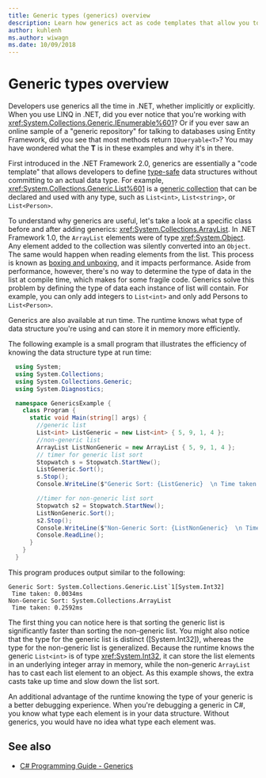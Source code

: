 ```yaml
---
title: Generic types (generics) overview
description: Learn how generics act as code templates that allow you to define type-safe data structures without committing to an actual data type.
author: kuhlenh
ms.author: wiwagn
ms.date: 10/09/2018
---
```

# Generic types overview

Developers use generics all the time in .NET, whether implicitly or explicitly. When you use LINQ in .NET, did you ever notice that you're working with <xref:System.Collections.Generic.IEnumerable%601>? Or if you ever saw an online sample of a "generic repository" for talking to databases using Entity Framework, did you see that most methods return `IQueryable<T>`? You may have wondered what the **T** is in these examples and why it's in there.

First introduced in the .NET Framework 2.0, generics are essentially a "code template" that allows developers to define [type-safe](https://docs.microsoft.com/previous-versions/dotnet/netframework-4.0/hbzz1a9a(v=vs.100)) data structures without committing to an actual data type. For example, <xref:System.Collections.Generic.List%601> is a [generic collection](xref:System.Collections.Generic) that can be declared and used with any type, such as `List<int>`, `List<string>`, or `List<Person>`.

To understand why generics are useful, let's take a look at a specific class before and after adding generics: <xref:System.Collections.ArrayList>. In .NET Framework 1.0, the `ArrayList` elements were of type <xref:System.Object>. Any element added to the collection was silently converted into an `Object`. The same would happen when reading elements from the list. This process is known as [boxing and unboxing](../csharp/programming-guide/types/boxing-and-unboxing.md), and it impacts performance. Aside from performance, however, there's no way to determine the type of data in the list at compile time, which makes for some fragile code. Generics solve this problem by defining the type of data each instance of list will contain. For example, you can only add integers to `List<int>` and only add Persons to `List<Person>`.

Generics are also available at run time. The runtime knows what type of data structure you're using and can store it in memory more efficiently.

The following example is a small program that illustrates the efficiency of knowing the data structure type at run time:

```csharp
  using System;
  using System.Collections;
  using System.Collections.Generic;
  using System.Diagnostics;

  namespace GenericsExample {
    class Program {
      static void Main(string[] args) {
        //generic list
        List<int> ListGeneric = new List<int> { 5, 9, 1, 4 };
        //non-generic list
        ArrayList ListNonGeneric = new ArrayList { 5, 9, 1, 4 };
        // timer for generic list sort
        Stopwatch s = Stopwatch.StartNew();
        ListGeneric.Sort();
        s.Stop();
        Console.WriteLine($"Generic Sort: {ListGeneric}  \n Time taken: {s.Elapsed.TotalMilliseconds}ms");

        //timer for non-generic list sort
        Stopwatch s2 = Stopwatch.StartNew();
        ListNonGeneric.Sort();
        s2.Stop();
        Console.WriteLine($"Non-Generic Sort: {ListNonGeneric}  \n Time taken: {s2.Elapsed.TotalMilliseconds}ms");
        Console.ReadLine();
      }
    }
  }
```

This program produces output similar to the following:

```output
Generic Sort: System.Collections.Generic.List`1[System.Int32]
 Time taken: 0.0034ms
Non-Generic Sort: System.Collections.ArrayList
 Time taken: 0.2592ms
```

The first thing you can notice here is that sorting the generic list is significantly faster than sorting the non-generic list. You might also notice that the type for the generic list is distinct ([System.Int32]), whereas the type for the non-generic list is generalized. Because the runtime knows the generic `List<int>` is of type <xref:System.Int32>, it can store the list elements in an underlying integer array in memory, while the non-generic `ArrayList` has to cast each list element to an object. As this example shows, the extra casts take up time and slow down the list sort.

An additional advantage of the runtime knowing the type of your generic is a better debugging experience. When you're debugging a generic in C#, you know what type each element is in your data structure. Without generics, you would have no idea what type each element was.

## See also

- [C# Programming Guide - Generics](../csharp/programming-guide/generics/index.md)
